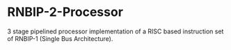 # RNBIP-2-Processor
3 stage pipelined processor implementation of a RISC based instruction set of RNBIP-1 (Single Bus Architecture). 


